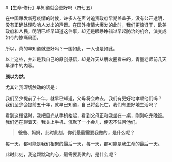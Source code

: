 #【生命⋅修行】早知道就会更好吗（四七五）

在中国爆发新冠疫情的时候，许多人在声讨追责政府早期盖盖子，没有公开透明，没有正确处理吹哨人发出的声音。在国外疫情大爆发的此时，我们更惊讶于，欧美政府和人民，明明已经早知道这件事，却还是眼睁睁错过早起防治的机会，演变成如今的惨痛局面。

所以，真的早知道就更好吗？一国如此，一人也是如此。

以上这些，并非是我自己的原创感悟，却是昨天从朋友圈看来的，青墨老师前几天早课中的内容。

**颇以为然**。

尤其让我深切触动的话是：

我们至少提前了十年，就早已知道，父母将会故去，我们有更好地孝顺他们吗？
我们至少会提前五十年，就早已知道，自己将会死亡，我们有更好地生活吗？

看到这段话时，我把目光从手机抬起，看到父母正和我坐在一桌，刚刚吃完晚饭。我们还在聊着天。我关上手机，沉默了一小会儿，便忍不住问他们。

> **爸爸、妈妈，此时此刻，你们最最需要我做的，是什么呢？**

每一天，都可能是我们相聚的最后一天，每一天，都可能是我生命的最后一天。

此时此刻，我这颗跳动的心，最需要我做的，是什么呢？
